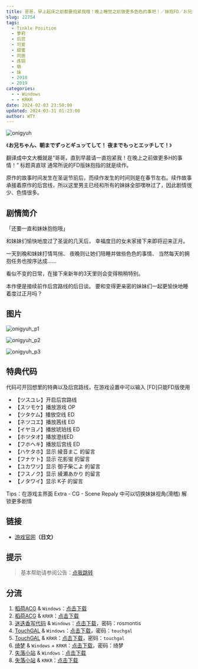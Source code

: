```yaml
---
title: 哥哥，早上起床之前都要抱紧我哦！晚上睡觉之前做更多色色的事吧！／妹抱FD／お兄ちゃん、朝までずっとギュッてして！夜までもっとエッチして！
slug: 22754
tags:
  - Tinkle Position
  - 萝莉
  - 后宫
  - 可爱
  - 甜蜜
  - 同居
  - 炼铜
  - 萌
  - 妹
  - 2018
  - 2019
categories:
  - - Windows
  - - KRKR
date: 2024-02-03 23:50:00
updated: 2024-03-31 01:23:00
author: WTY
---
```


![onigyuh](https://static.saop.cc/vns/img/onigyuh.webp)

《**お兄ちゃん、朝までずっとギュッてして！ 夜までもっとエッチして！**》

翻译成中文大概就是“哥哥，直到早晨请一直抱紧我！在晚上之前做更多H的事情！” 标题真直球 通常所说的FD版妹抱指的就是续作。

<!-- more -->

原作的故事时间发生在圣诞节前后，而续作发生的时间则是在春节左右。续作故事承接着原作的后宫线，所以这里男主已经和所有的妹妹全部嘿咻过了，因此剧情很少、色情很多。

## 剧情简介

「还要一直和妹妹抱抱哦」

和妹妹们愉快地度过了圣诞的几天后，
幸福度日的女未家接下来即将迎来正月。

一天到晚和妹妹打情骂俏、
夜晚则让她们陪睡并做些色色的事情、
当然每天的拥抱任务也按序达成……

看似不变的日常，在接下来新年的3天里则会变得稍稍特别。

本作便是接续前作后宫路线的后日谈。
要和变得更亲密的妹妹们一起更愉快地睡着度过正月吗？

## 图片

![onigyuh_p1](https://static.saop.cc/vns/img/onigyuh_p1.webp)

![onigyuh_p2](https://static.saop.cc/vns/img/onigyuh_p2.webp)

![onigyuh_p3](https://static.saop.cc/vns/img/onigyuh_p3.webp)

## 特典代码

代码可开回想里的特典以及后宫路线，在游戏设置中可以输入
[FD]只能FD版使用

- 【ツスユレ】开启后宫路线
- 【スツモケ】播放游戏 OP
- 【ツタケム】播放空线 ED
- 【ネツコエ】播放茜线 ED
- 【イヤヨノ】播放琥珀线 ED
- 【ホツタオ】播放澄线ED
- 【フホヘキ】播放后宫线 ED
- 【ハケタホ】显示 綾音まこ 的留言
- 【フナケト】显示 花影蛍 的留言
- 【ユカワツ】显示 御子柴こよ 的留言
- 【フスノク】显示 綾瀬あかり 的留言
- 【ノタワイ】显示 K子 的留言

Tips：在游戏主界面 Extra - CG - Scene Repaly 中可以切换妹妹视角(滑稽) 解锁更多剧情

## 链接

- [游戏官网](http://tinkle-position.com/onigyuh/)**（日文）**

## 提示

> 基本帮助请参阅公告：[点我跳转](/p/announcement/)

## 分流

1. [稻荷ACG](https://amoebi.com/) & `Windows`：[点击下载](https://sakustar.moe/download?post_id=820&index=0&i=0)
2. [稻荷ACG](https://amoebi.com/) & `KRKR`：[点击下载](https://sakustar.moe/download?post_id=4518&index=0&i=0)
3. [迷迭香写代码](https://rosmontis.com/) & `Windows`：[点击下载](https://drive.rosmontis.com/s/JpXfG)，密码：rosmontis
4. [TouchGAL](https://www.touchgal.io/) & `Windows`：[点击下载](https://pan.touchgal.net/s/nowUY)，密码：`touchgal`
5. [TouchGAL](https://www.touchgal.io/) & `KRKR`：[点击下载](https://pan.touchgal.net/s/V0pId)，密码：`touchgal`
6. [绮梦](https://acgs.eu.org/) & `Windows` + `KRKR`：[点击下载](https://acgs.eu.org/down_html/?url=game/%E5%93%A5%E5%93%A5%E6%97%A9%E4%B8%8A%E8%B5%B7%E5%BA%8A%E4%B9%8B%E5%89%8D%E9%83%BD%E8%A6%81%E6%8A%B1%E7%B4%A7%E6%88%91%E5%93%A6&name=%E5%93%A5%E5%93%A5%EF%BC%8C%E6%97%A9%E4%B8%8A%E8%B5%B7%E5%BA%8A%E4%B9%8B%E5%89%8D%E9%83%BD%E8%A6%81%E6%8A%B1%E7%B4%A7%E6%88%91%E5%93%A6%EF%BC%81)，密码：绮梦
7. [失落小站](https://www.shinnku.com/) & `Windows`：[点击下载](https://www.shinnku.com/api/download/0/win/%E5%93%A5%E5%93%A5%EF%BC%8C%E6%97%A9%E4%B8%8A%E8%B5%B7%E5%BA%8A%E4%B9%8B%E5%89%8D%E9%83%BD%E8%A6%81%E6%8A%B1%E7%B4%A7%E6%88%91%E5%93%A6%EF%BC%81FD.7z)
8. [失落小站](https://www.shinnku.com/) & `KRKR`：[点击下载](https://www.shinnku.com/api/download/0/krkr/%E5%93%A5%E5%93%A5%EF%BC%8C%E6%97%A9%E4%B8%8A%E8%B5%B7%E5%BA%8A%E4%B9%8B%E5%89%8D%E9%83%BD%E8%A6%81%E6%8A%B1%E7%B4%A7%E6%88%91%E5%93%A6!FD.7z)
